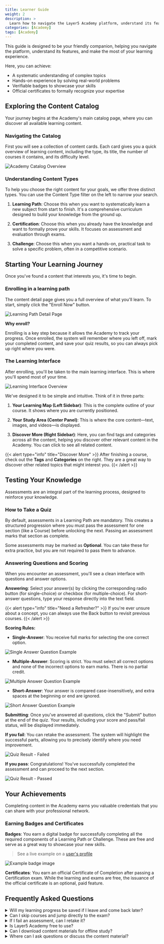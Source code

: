 ```yaml
---
title: Learner Guide
weight: 2
description: >
  Learn how to navigate the Layer5 Academy platform, understand its features, and maximize your learning experience.
categories: [Academy]
tags: [Academy]
---
```


This guide is designed to be your friendly companion, helping you navigate the platform, understand its features, and make the most of your learning experience.

Here, you can achieve:

- A systematic understanding of complex topics
- Hands-on experience by solving real-world problems  
- Verifiable badges to showcase your skills
- Official certificates to formally recognize your expertise

## Exploring the Content Catalog

Your journey begins at the Academy's main catalog page, where you can discover all available learning content.

### Navigating the Catalog

First you will see a collection of content cards. Each card gives you a quick overview of learning content, including the type, its title, the number of courses it contains, and its difficulty level.

![Academy Catalog Overview](./images/academy-catalog.gif)

### Understanding Content Types

To help you choose the right content for your goals, we offer three distinct types. You can use the Content Type filter on the left to narrow your search.

1. **Learning Path**: Choose this when you want to systematically learn a new subject from start to finish. It's a comprehensive curriculum designed to build your knowledge from the ground up.

2. **Certification**: Choose this when you already have the knowledge and want to formally prove your skills. It focuses on assessment and evaluation through exams.

3. **Challenge**: Choose this when you want a hands-on, practical task to solve a specific problem, often in a competitive scenario.

## Starting Your Learning Journey

Once you've found a content that interests you, it's time to begin.

### Enrolling in a learning path

The content detail page gives you a full overview of what you'll learn. To start, simply click the "Enroll Now" button.

![Learning Path Detail Page](./images/learning-path-page.png)

**Why enroll?**

Enrolling is a key step because it allows the Academy to track your progress. Once enrolled, the system will remember where you left off, mark your completed content, and save your quiz results, so you can always pick up right where you were.

### The Learning Interface

After enrolling, you'll be taken to the main learning interface. This is where you'll spend most of your time.

![Learning Interface Overview](./images/page-overview.png)

We've designed it to be simple and intuitive. Think of it in three parts:

1. **Your Learning Map (Left Sidebar)**: This is the complete outline of your course. It shows where you are currently positioned.

2. **Your Study Area (Center Panel)**: This is where the core content—text, images, and videos—is displayed.

3. **Discover More (Right Sidebar)**: Here, you can find tags and categories across all the content, helping you discover other relevant content in the Academy. You can click to see all related content.
   
{{< alert type="info" title="Discover More" >}}
After finishing a course, check out the **Tags** and **Categories** on the right. They are a great way to discover other related topics that might interest you.
{{< /alert >}}

## Testing Your Knowledge

Assessments are an integral part of the learning process, designed to reinforce your knowledge.

### How to Take a Quiz

By default, assessments in a Learning Path are mandatory. This creates a structured progression where you must pass the assessment for one section (like a Course) before unlocking the next. Passing an assessment marks that section as complete.

Some assessments may be marked as **Optional**. You can take these for extra practice, but you are not required to pass them to advance. 

### Answering Questions and Scoring

When you encounter an assessment, you'll see a clean interface with questions and answer options.

**Answering**: Select your answer(s) by clicking the corresponding radio button (for single-choice) or checkbox (for multiple-choice). For short-answer questions, type your response directly into the text field.

{{< alert type="info" title="Need a Refresher?" >}}
If you're ever unsure about a concept, you can always use the Back button to revisit previous courses.
{{< /alert >}}

**Scoring Rules:**

- **Single-Answer**: You receive full marks for selecting the one correct option.

![Single Answer Question Example](./images/q-single-answer.png)

- **Multiple-Answer**: Scoring is strict. You must select all correct options and none of the incorrect options to earn marks. There is no partial credit.

![Multiple Answer Question Example](./images/q-multi-answer.png)

- **Short-Answer**: Your answer is compared case-insensitively, and extra spaces at the beginning or end are ignored.

![Short Answer Question Example](./images/q-short-answer.png)

**Submitting**: Once you've answered all questions, click the "Submit" button at the end of the quiz. Your results, including your score and pass/fail status, will be displayed immediately.

**If you fail**: You can retake the assessment. The system will highlight the successful parts, allowing you to precisely identify where you need improvement.

![Quiz Result - Failed](./images/q-result-failed.png)

**If you pass**: Congratulations! You've successfully completed the assessment and can proceed to the next section.

![Quiz Result - Passed](./images/q-result-pass.png)

## Your Achievements

Completing content in the Academy earns you valuable credentials that you can share with your professional network.

### Earning Badges and Certificates

**Badges**: You earn a digital badge for successfully completing all the required components of a Learning Path or Challenge. These are free and serve as a great way to showcase your new skills.

> See a live example on a [user's profile](https://cloud.layer5.io/user/a5eb9e0a-c9e3-4b66-890c-8f018e729306?tab=badges)

![Example badge image](./images/badge.png)

**Certificates**: You earn an official Certificate of Completion after passing a Certification exam. While the learning and exams are free, the issuance of the official certificate is an optional, paid feature.

## Frequently Asked Questions

<details>
<summary>Will my learning progress be saved if I leave and come back later?</summary>
  
Yes, as long as you are enrolled in a content, your progress is saved automatically. You can always return and continue from your last completed course.
</details>

<details>
<summary>Can I skip courses and jump directly to the exam?</summary>
  
You can navigate to any course at any time using the sidebar. However, for a Learning Path to be marked as complete, you typically need to pass all required quizzes and the final test in sequence.
</details>

<details>
<summary>If I fail an assessment, can I retake it?</summary>
  
Yes, you can retake assessments. We believe in learning from mistakes, so you will have opportunities to try again. The platform does not limit the number of retake attempts.
</details>

<details>
<summary>Is Layer5 Academy free to use?</summary>
  
Yes, all learning materials, including learning paths, challenges, and exams, are completely free. The only optional, paid item is the issuance of an official certificate after successfully passing a Certification.
</details>

<details>
<summary>Can I download content materials for offline study?</summary>

Currently, all content is designed to be accessed online through the Academy platform. Offline or downloadable materials are not available at this time.
</details>

<details>
<summary>Where can I ask questions or discuss the content material?</summary>

Learning is often better together. If you have questions about the content or want to discuss topics with other learners and instructors, we encourage you to join the [Layer5 Community](https://layer5.io/community/handbook).
</details>
